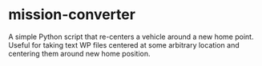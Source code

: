 # mission-converter

A simple Python script that re-centers a vehicle around a new home point.
Useful for taking text WP files centered at some arbitrary location and
centering them around new home position.
